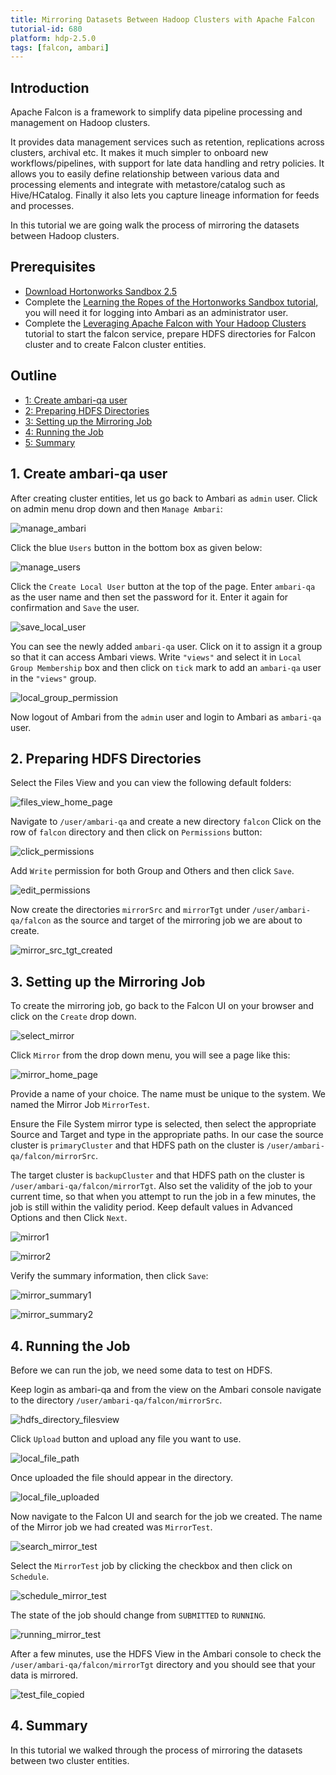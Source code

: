 ```yaml
---
title: Mirroring Datasets Between Hadoop Clusters with Apache Falcon
tutorial-id: 680
platform: hdp-2.5.0
tags: [falcon, ambari]
---
```


## Introduction

Apache Falcon is a framework to simplify data pipeline processing and management on Hadoop clusters.

It provides data management services such as retention, replications across clusters, archival etc. It makes it much simpler to onboard new workflows/pipelines, with support for late data handling and retry policies. It allows you to easily define relationship between various data and processing elements and integrate with metastore/catalog such as Hive/HCatalog. Finally it also lets you capture lineage information for feeds and processes.

In this tutorial we are going walk the process of mirroring the datasets between Hadoop clusters.

## Prerequisites

- [Download Hortonworks Sandbox 2.5](https://hortonworks.com/downloads/#sandbox)
- Complete the [Learning the Ropes of the Hortonworks Sandbox tutorial,](https://hortonworks.com/hadoop-tutorial/learning-the-ropes-of-the-hortonworks-sandbox/) you will need it for logging into Ambari as an administrator user.
- Complete the [Leveraging Apache Falcon with Your Hadoop Clusters](https://github.com/hortonworks/tutorials-future/blob/master/tutorials/hortonworks/create-falcon-cluster-hdp2.5/tutorial.md) tutorial to start the falcon service, prepare HDFS directories for Falcon cluster and to create Falcon cluster entities.

## Outline
- [1: Create ambari-qa user](#create-ambari-qa-user)
- [2: Preparing HDFS Directories](#preparing-hdfs-directories)
- [3: Setting up the Mirroring Job](#setting-up-mirroring-job)
- [4: Running the Job](#running-job)
- [5: Summary](#summary)

## 1. Create ambari-qa user <a id="create-ambari-qa-user"></a>

After creating cluster entities, let us go back to Ambari as `admin` user. Click on admin menu drop down and then `Manage Ambari`:

![manage_ambari]({{page.path}}/assets/manage_ambari.png)

Click the blue `Users` button in the bottom box as given below:

![manage_users]({{page.path}}/assets/manage_users.png)

Click the `Create Local User` button at the top of the page. Enter `ambari-qa` as the user name and then set the password for it. Enter it again for confirmation and `Save` the user.

![save_local_user]({{page.path}}/assets/save_local_user.png)

You can see the newly added `ambari-qa` user. Click on it to assign it a group so that it can access Ambari views.
Write `"views"` and select it in `Local Group Membership`  box and then click on `tick` mark to add an `ambari-qa` user in the `"views"` group.

![local_group_permission]({{page.path}}/assets/local_group_permission.png)

Now logout of Ambari from the `admin` user and login to Ambari as `ambari-qa` user.

## 2. Preparing HDFS Directories <a id="preparing-hdfs-directories"></a>

Select the Files View and you can view the following default folders:

![files_view_home_page]({{page.path}}/assets/files_view_home_page.png)

Navigate to `/user/ambari-qa` and create a new directory `falcon`
Click on the row of `falcon` directory and then click on `Permissions` button:

![click_permissions]({{page.path}}/assets/click_permissions.png)

Add `Write` permission for both Group and Others and then click `Save`.

![edit_permissions]({{page.path}}/assets/edit_permissions.png)

Now create the directories `mirrorSrc` and `mirrorTgt` under `/user/ambari-qa/falcon` as the source and target of the mirroring job we are about to create.

![mirror_src_tgt_created]({{page.path}}/assets/mirror_src_tgt_created.png)
<!---
After creating cluster entities, let's go back to the SSH terminal, switch the user to `root` and then to `ambari-qa`:

~~~
hadoop fs -mkdir /user/ambari-qa/falcon
hadoop fs -mkdir /user/ambari-qa/falcon/mirrorSrc
hadoop fs -mkdir /user/ambari-qa/falcon/mirrorTgt
~~~

![creatingMirrorDirectories]({{page.path}}/assets/creatingMirrorDirectories.png)

Now we need to set permissions to allow access. You must be logged in as the owner of the directory `/user/ambari-qa/falcon/`

~~~bash
hadoop fs -chmod -R 777 /user/ambari-qa/falcon
~~~

![givingPermission]({{page.path}}/assets/givingPermission.png)

-->

## 3. Setting up the Mirroring Job <a id="setting-up-mirroring-job"></a>

To create the mirroring job, go back to the Falcon UI on your browser and click on the `Create` drop down.

![select_mirror]({{page.path}}/assets/select_mirror.png)

Click `Mirror` from the drop down menu, you will see a page like this:

![mirror_home_page]({{page.path}}/assets/mirror_home_page.png)

Provide a name of your choice. The name must be unique to the system. We named the Mirror Job `MirrorTest`.

Ensure the File System mirror type is selected, then select the appropriate Source and Target and type in the appropriate paths. In our case the source cluster is `primaryCluster` and that HDFS path on the cluster is `/user/ambari-qa/falcon/mirrorSrc`.

The target cluster is `backupCluster` and that HDFS path on the cluster is `/user/ambari-qa/falcon/mirrorTgt`.
Also set the validity of the job to your current time, so that when you attempt to run the job in a few minutes, the job is still within the validity period. Keep default values in Advanced Options and then Click `Next`.

![mirror1]({{page.path}}/assets/mirror1.png)

![mirror2]({{page.path}}/assets/mirror2.png)

Verify the summary information, then click `Save`:

![mirror_summary1]({{page.path}}/assets/mirror_summary1.png)

![mirror_summary2]({{page.path}}/assets/mirror_summary2.png)

## 4. Running the Job <a id="running-job"></a>

Before we can run the job, we need some data to test on HDFS.
<!---Let's give us permission to upload some data using the HDFS View in Ambari.

~~~
su - root

su hdfs

hadoop fs -chmod -R 775 /user/ambari-qa
~~~

Open Ambari from your browser at port 8080.
Then launch the HDFS view from the top right hand corner.
-->
Keep login as ambari-qa and from the view on the Ambari console navigate to the directory `/user/ambari-qa/falcon/mirrorSrc`.

![hdfs_directory_filesview]({{page.path}}/assets/hdfs_directory_filesview.png)

Click `Upload` button and upload any file you want to use.

![local_file_path]({{page.path}}/assets/local_file_path.png)

Once uploaded the file should appear in the directory.

![local_file_uploaded]({{page.path}}/assets/local_file_uploaded.png)

Now navigate to the Falcon UI and search for the job we created. The name of the Mirror job we had created was `MirrorTest`.

![search_mirror_test]({{page.path}}/assets/search_mirror_test.png)

Select the `MirrorTest` job by clicking the checkbox and then click on `Schedule`.

![schedule_mirror_test]({{page.path}}/assets/schedule_mirror_test.png)

The state of the job should change from `SUBMITTED` to `RUNNING`.

![running_mirror_test]({{page.path}}/assets/running_mirror_test.png)

After a few minutes, use the HDFS View in the Ambari console to check the `/user/ambari-qa/falcon/mirrorTgt` directory and you should see that  your data is mirrored.

![test_file_copied]({{page.path}}/assets/test_file_copied.png)

## 4. Summary <a id="summary"></a>

In this tutorial we walked through the process of mirroring the datasets between two cluster entities.
